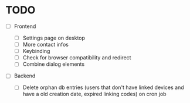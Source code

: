 # TODO

- [ ] Frontend

  - [ ] Settings page on desktop
  - [ ] More contact infos
  - [ ] Keybinding
  - [ ] Check for browser compatibility and redirect
  - [ ] Combine dialog elements

- [ ] Backend

  - [ ] Delete orphan db entries (users that don't have linked devices and have a old creation date, expired linking codes) on cron job
